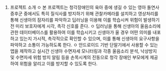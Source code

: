 1. 프로젝트 소개
  ㅇ 본 프로젝트는 청각장애인의 육아 중에 생길 수 있는 영아 돌연사 증후군 중에서도 특히 질식사를 방지하기 위해 관찰카메라를 설치하고 영상처리를 통해 신생아의 잠자리를 파악하고 딥러닝을 이용해 이를 학습시켜 위험이 발생하기 전 미리 보호자에게 시각, 촉각 신호를 준다.
  ㅇ 딥러닝을 통해 신생아의 울음소리에 관한 데이터베이스를 활용하여 이를 학습시키고 신생아가 울 경우 어떤 의미를 내포하고 있는지 가시적, 촉각적으로 확인할 수 있으며, 이를 통해 신생아의 요구사항을 파악하고 소통이 가능하도록 한다.
  ㅇ 안드로이드 기반 단말기에서 사용할 수 있는 앱을 제작하고 실시간 신생아 수면자세 모니터링과 각종 울음소리 분석, 낙상방지 및 수면자세 위험 방지 알림 등을 손목시계의 진동으로 청각 장애인 부모에게 제공하여 위험을 알리고 이를 방지할 수 있도록 한다.
